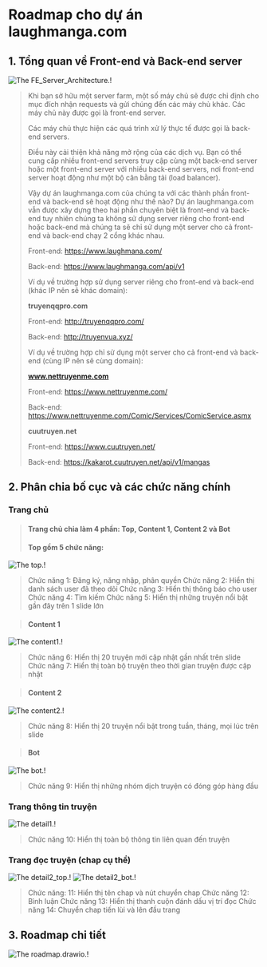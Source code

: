 # **Roadmap cho dự án laughmanga.com**
## **1. Tổng quan về Front-end và Back-end server**
![The FE_Server_Architecture.!](/img/FE_Server_Architecture.jpg "FE_Server_Architecture - 1 map")
> Khi bạn sở hữu một server farm, một số máy chủ sẽ được chỉ định cho mục đích nhận requests và gửi chúng đến các máy chủ khác. Các máy chủ này được gọi là front-end server.
> 
> Các máy chủ thực hiện các quá trình xử lý thực tế được gọi là back-end servers.
> 
> Điều này cải thiện khả năng mở rộng của các dịch vụ. Bạn có thể cung cấp nhiều front-end servers truy cập cùng một back-end server hoặc một front-end server với nhiều back-end servers, nơi front-end server hoạt động như một bộ cân bằng tải (load balancer).
> 
> Vậy dự án laughmanga.com của chúng ta với các thành phần front-end và back-end sẽ hoạt động như thế nào? Dự án laughmanga.com vẫn được xây dựng theo hai phần chuyên biệt là front-end và back-end tuy nhiên chúng ta không sử dụng server riêng cho front-end hoặc back-end mà chúng ta sẽ chỉ sử dụng một server cho cả front-end và back-end chạy 2 cổng khác nhau.
> 
> Front-end: https://www.laughmana.com/
> 
> Back-end: https://www.laughmanga.com/api/v1
> 
> Ví dụ về trường hợp sử dụng server riêng cho front-end và back-end (khác IP nên sẽ khác domain):
> 
> **truyenqqpro.com**
> 
> Front-end: http://truyenqqpro.com/
> 
> Back-end: http://truyenvua.xyz/
> 
> Ví dụ về trường hợp chỉ sử dụng một server cho cả front-end và back-end (cùng IP nên sẽ cùng domain):
> 
> **www.nettruyenme.com**
> 
> Front-end: https://www.nettruyenme.com/
> 
> Back-end: https://www.nettruyenme.com/Comic/Services/ComicService.asmx
> 
> **cuutruyen.net**
> 
> Front-end: https://www.cuutruyen.net/
> 
> Back-end: https://kakarot.cuutruyen.net/api/v1/mangas
> 
## **2. Phân chia bố cục và các chức năng chính**
### Trang chủ
> #### Trang chủ chia làm 4 phần: Top, Content 1, Content 2 và Bot
> #### Top gồm 5 chức năng: 
![The top.!](/img/Top_edited.png "Top - 5 functions")
> Chức năng 1: Đăng ký, năng nhập, phân quyền
> Chức năng 2: Hiển thị danh sách user đã theo dõi
> Chức năng 3: Hiển thị thông báo cho user
> Chức năng 4: Tìm kiếm
> Chức năng 5: Hiển thị những truyện nổi bật gần đây trên 1 slide lớn

> #### Content 1
![The content1.!](/img/content1_edited.png "Content1 - 2 functions")
> Chức năng 6: Hiển thị 20 truyện mới cập nhật gần nhất trên slide
> Chức năng 7: Hiển thị toàn bộ truyện theo thời gian truyện được cập nhật

> #### Content 2
![The content2.!](/img/content1_edited.png "Content2 - 1 function")
> Chức năng 8: Hiển thị 20 truyện nổi bật trong tuần, tháng, mọi lúc trên slide

> #### Bot
![The bot.!](/img/bot_edited.png "bot - 1 function")
> Chức năng 9: Hiển thị những nhóm dịch truyện có đóng góp hàng đầu

### Trang thông tin truyện 
![The detail1.!](/img/detail1_edited.png "detail1 - 1 function")
> Chức năng 10: Hiển thị toàn bộ thông tin liên quan đến truyện

### Trang đọc truyện (chap cụ thể)
![The detail2_top.!](/img/detail2_top_edited.png "detail2_top - 4 function")
![The detail2_bot.!](/img/detail2_bot_edited.png "detail2_bot - 1 function")
> Chức năng: 11: Hiển thị tên chap và nút chuyển chap
> Chức năng 12: Bình luận
> Chức năng 13: Hiển thị thanh cuộn đánh dấu vị trí đọc
> Chức năng 14: Chuyển chap tiến lùi và lên đầu trang

## **3. Roadmap chi tiết**
![The roadmap.drawio.!](/img/roadmap.drawio.png "roadmap.drawio - 1 map")
